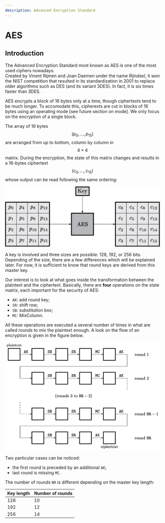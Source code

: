 ```yaml
---
description: Advanced Encryption Standard
---
```


# AES

## Introduction

The Advanced Encryption Standard most known as AES is one of the most used ciphers nowadays.  
Created by Vinent Rijmen and Joan Daemen under the name _Rijndael,_ it won the NIST competition that resulted in its standardization in 2001 to replace older algorithms such as DES \(and its variant 3DES\). In fact, it is six times faster than 3DES.

AES encrypts a block of 16 bytes only at a time, though ciphertexts tend to be much longer. To accomodate this, cipherexts are cut in blocks of 16 bytes using an operating mode \[see future section on mode\]. We only focus on the encryption of a single block.

The array of 16 bytes$$(p_0,\ldots,p_{15})$$are arranged from up to bottom, column by column in$$4 \times 4$$matrix. During the encryption, the state of this matrix changes and results in a 16-bytes ciphertext$$(c_0,\ldots,c_{15})$$whose output can be read following the same ordering:

![AES encryption.](../../.gitbook/assets/figures-figure2.svg)

A key is involved and three sizes are possible: 128, 192, or 256 bits. Depending of the size, there are a few differences which will be explained later. For now, it is sufficient to know that round keys are derived from this master key.

Our interest is to look at what goes inside the transformation between the plaintext and the ciphertext. Basically, there are **four** operations on the state matrix, each important for the security of AES:

* `AK`: add round key;
* `SR`: shift row;
* `SB`: substitution box;
* `MC`: MixColumn.

All these operations are executed a several number of times in what are called _rounds_ to mix the plaintext enough. A look on the flow of an encryption is given in the figure below.

![Rounds of AES.](../../.gitbook/assets/figures-figure0.svg)

Two particular cases can be noticed:

* the first round is preceded by an additional `AK`;
* last round is missing `MC`.

The number of rounds `NR` is different depending on the master key length:

| Key length | Number of rounds |
| :--- | :--- |
| 128 | 10 |
| 192 | 12 |
| 256 | 14 |



